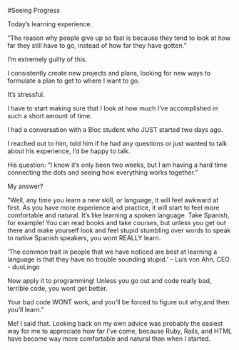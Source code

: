#Seeing Progress


Today’s learning experience.


“The reason why people give up so fast is because they tend to look at how far they still have to go, instead of how far they have gotten.”

I’m extremely guilty of this.

I consistently create new projects and plans, looking for new ways to formulate a plan to get to where I want to go.

It’s stressful.

I have to start making sure that I look at how much I’ve accomplished in such a short amount of time.

I had a conversation with a Bloc student who JUST started two days ago.

I reached out to him, told him if he had any questions or just wanted to talk about his experience, I’d be happy to talk.

His question: “I know it’s only been two weeks, but I am having a hard time connecting the dots and seeing how everything works together.”

My answer? 


“Well, any time you learn a new skill, or language, it will feel awkward at first. As you have more experience and practice, it will start to feel more comfortable and natural. It’s like learning a spoken language. Take Spanish, for example! You can read books and take courses, but unless you get out there and make yourself look and feel stupid stumbling over words to speak to native Spanish speakers, you wont REALLY learn.

‘The common trait in people that we have noticed are best at learning a language is that they have no trouble sounding stupid.’ – Luis von Ahn, CEO - duoLingo


Now apply it to programming! Unless you go out and code really bad, terrible code, you wont get better. 

Your bad code WONT work, and you’ll be forced to figure out why,and then you’ll learn.”

Me! I said that. Looking back on my own advice was probably the easiest way for me to appreciate how far I’ve come, because Ruby, Rails, and HTML have become way more comfortable and natural than when I started.






